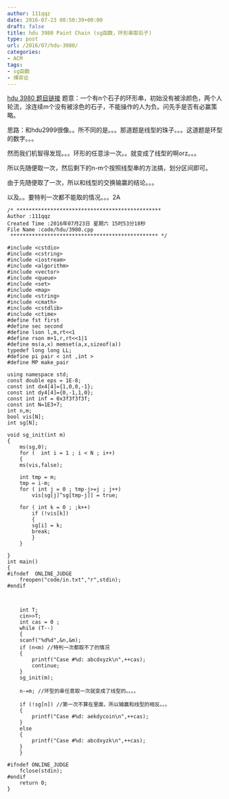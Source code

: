 ```yaml
---
author: 111qqz
date: 2016-07-23 08:50:39+00:00
draft: false
title: hdu 3980 Paint Chain (sg函数，环形串取石子)
type: post
url: /2016/07/hdu-3980/
categories:
- ACM
tags:
- sg函数
- 博弈论
---
```


[hdu 3980 题目链接](http://acm.hdu.edu.cn/showproblem.php?pid=3980)
题意：一个有n个石子的环形串，初始没有被涂颜色，两个人轮流，涂连续m个没有被涂色的石子，不能操作的人为负。问先手是否有必赢策略。

思路：和hdu2999很像。。所不同的是。。。那道题是线型的珠子。。。这道题是环型的数字。。。

然而我们机智得发现。。。环形的任意涂一次。。就变成了线型的啊orz。。。

所以先随便取一次，然后剩下的n-m个按照线型串的方法搞，划分区间即可。

由于先随便取了一次，所以和线型的交换输赢的结论。。。

以及。。要特判一次都不能取的情况。。。2A









 

    
    /* ***********************************************
    Author :111qqz
    Created Time :2016年07月23日 星期六 15时53分18秒
    File Name :code/hdu/3980.cpp
     ************************************************ */
    
    #include <cstdio>
    #include <cstring>
    #include <iostream>
    #include <algorithm>
    #include <vector>
    #include <queue>
    #include <set>
    #include <map>
    #include <string>
    #include <cmath>
    #include <cstdlib>
    #include <ctime>
    #define fst first
    #define sec second
    #define lson l,m,rt<<1
    #define rson m+1,r,rt<<1|1
    #define ms(a,x) memset(a,x,sizeof(a))
    typedef long long LL;
    #define pi pair < int ,int >
    #define MP make_pair
    
    using namespace std;
    const double eps = 1E-8;
    const int dx4[4]={1,0,0,-1};
    const int dy4[4]={0,-1,1,0};
    const int inf = 0x3f3f3f3f;
    const int N=1E3+7;
    int n,m;
    bool vis[N];
    int sg[N];
    
    void sg_init(int m)
    {
        ms(sg,0);
        for (  int i = 1 ; i < N ; i++)
        {
    	ms(vis,false);
    
    	int tmp = m;
    	tmp = i-m;
    	for ( int j = 0 ; tmp-j>=j ; j++)
    	    vis[sg[j]^sg[tmp-j]] = true;
    
    	for ( int k = 0 ; ;k++)
    	    if (!vis[k])
    	    {
    		sg[i] = k;
    		break;
    	    }
        }
    
    }
    int main()
    {
    #ifndef  ONLINE_JUDGE 
        freopen("code/in.txt","r",stdin);
    #endif
    
    
    
        int T;
        cin>>T;
        int cas = 0 ;
        while (T--)
        {
    	scanf("%d%d",&n,&m);
    	if (n<m) //特判一次都取不了的情况
    	{
    	    printf("Case #%d: abcdxyzk\n",++cas);
    	    continue;
    	}
    	sg_init(m);	    
    
    	n-=m; //环型的串任意取一次就变成了线型的。。。。
        
    	if (!sg[n]) //第一次不算在里面，所以输赢和线型的相反。。。
    	{
    	    printf("Case #%d: aekdycoin\n",++cas);
    	}
    	else
    	{
    	    printf("Case #%d: abcdxyzk\n",++cas);
    	}
        }
    
    #ifndef ONLINE_JUDGE  
        fclose(stdin);
    #endif
        return 0;
    }
    




